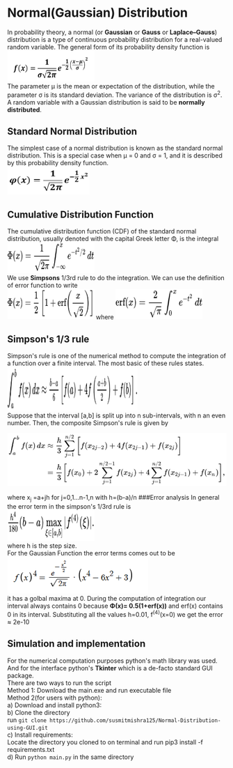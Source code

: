 # Normal(Gaussian) Distribution
In probability theory, a normal (or **Gaussian** or **Gauss** or **Laplace–Gauss**) distribution is a type of continuous probability distribution for a real-valued random variable. The general form of its probability density function is 
<img src="images/expression.png" width="200" height="70"> <!--.element height ="40%" width ="40%" -->			
The parameter &mu; is the mean or expectation of the distribution, while the parameter σ is its standard deviation. The variance of the distribution is &sigma;<sup>2</sup>. A random variable with a Gaussian distribution is said to be **normally distributed**.			
## Standard Normal Distribution
The simplest case of a normal distribution is known as the standard normal distribution. This is a special case when &mu; = 0 and &sigma; = 1, and it is described by this probability density function.			
<img src="images/expression_standard.png" width ="190" height ="65">			
## Cumulative Distribution Function
The cumulative distribution function (CDF) of the standard normal distribution, usually denoted with the capital Greek letter &Phi;, is the integral 			
<img src="images/Phi.svg" width="200" height="70">			
We use **Simpsons** 1/3rd rule to do the integration.
We can use the definition of error function to write 		
<img src="images/erf.svg" width="200" height="70">  where <img src="images/erf1.svg" width="200" height="70">

## Simpson's 1/3 rule
Simpson's rule is one of the numerical method to compute the integration of a function over a finite interval. The most basic of these rules states.			
<img src ="images/simpson.svg" width ="300" height ="100"> 					
Suppose that the interval [a,b] is split up into n sub-intervals, with n an even number. Then, the composite Simpson's rule is given by

<img src="images/simpson_composite.svg">

where x<sub>j</sub> =a+jh for j=0,1...n-1,n with h=(b-a)/n
###Error analysis
In general the error term in the simpson's 1/3rd rule is   
<img src="images/error.svg" width="200" height="70">	
where h is the step size.			
For the Gaussian Function the error terms comes out to be 	
<img src ="images/4thderivative.png">	
it has a golbal maxima at 0. During the computation of integration our interval always contains 0 because
**&Phi;(x)= 0.5(1+erf(x))** and erf(x) contains 0 in its interval.
Substituting all the values h=0.01, f<sup>(4)</sup>(x=0) we get the error ≈ 2e-10
## Simulation and implementation
For the numerical computation purposes python's math library was used.
And for the interface python's **Tkinter** which is a de-facto standard GUI package.			
There are two ways to run the script 			
Method 1:  Download the main.exe and run executable file 				
Method 2(for users with python):			
a) Download and install python3: 			
b) Clone the directory			
run ```git clone https://github.com/susmitmishra125/Normal-Distribution-using-GUI.git``` 			
c) Install requirements:				
Locate the directory you cloned to on terminal and run pip3 install -f requirements.txt   		
d) Run ```python main.py``` in the same directory 		



